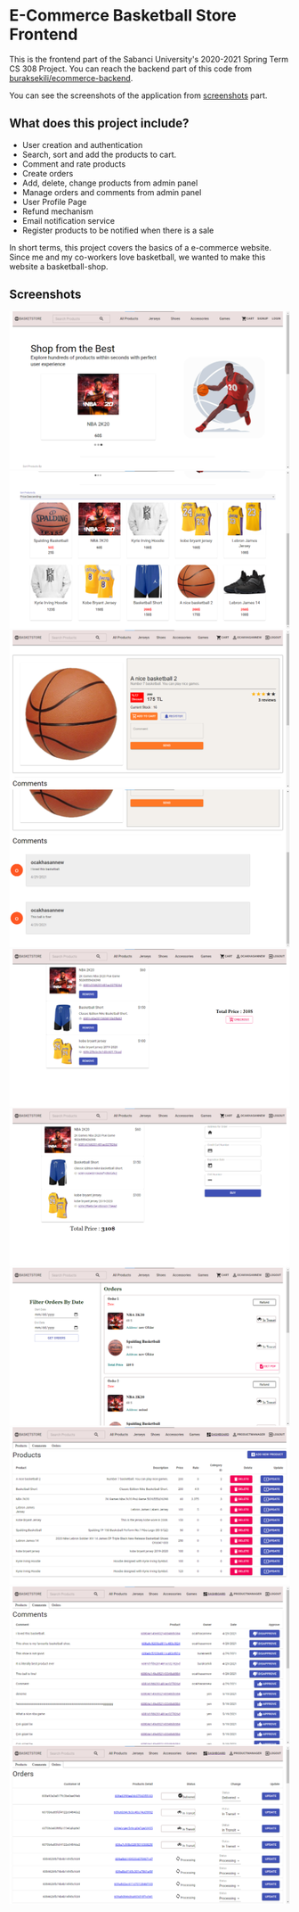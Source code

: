# E-Commerce Basketball Store Frontend

This is the frontend part of the Sabanci University's 2020-2021 Spring Term CS 308 Project. You can reach the backend part of this code from [buraksekili/ecommerce-backend](https://github.com/buraksekili/ecommerce-backend). 

You can see the screenshots of the application from [screenshots](#screenshots) part. 

## What does this project include?
- User creation and authentication
- Search, sort and add the products to cart. 
- Comment and rate products
- Create orders
- Add, delete, change products from admin panel
- Manage orders and comments from admin panel
- User Profile Page
- Refund mechanism
- Email notification service
- Register products to be notified when there is a sale

In short terms, this project covers the basics of a e-commerce website. Since me and my co-workers love basketball, we wanted to make this website a basketball-shop. 

## Screenshots

![](screenshots/mainpage.png)
![](screenshots/products.png)
![](screenshots/product_detail.png)
![](screenshots/comments.png)
![](screenshots/card.png)
![](screenshots/order.png)
![](screenshots/profile.png)
![](screenshots/admin_product.png)
![](screenshots/admin_comments.png)
![](screenshots/admin_order.png)


